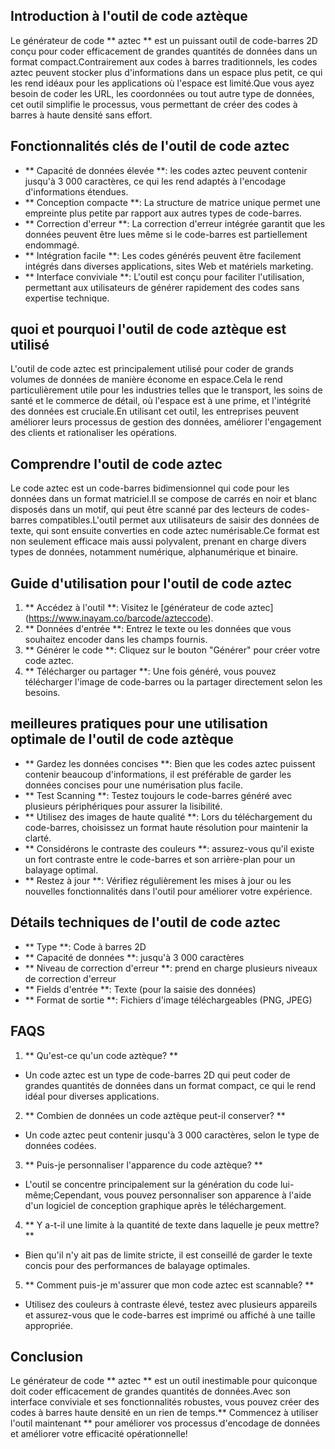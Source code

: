 ## Introduction à l'outil de code aztèque

Le générateur de code ** aztec ** est un puissant outil de code-barres 2D conçu pour coder efficacement de grandes quantités de données dans un format compact.Contrairement aux codes à barres traditionnels, les codes aztec peuvent stocker plus d'informations dans un espace plus petit, ce qui les rend idéaux pour les applications où l'espace est limité.Que vous ayez besoin de coder les URL, les coordonnées ou tout autre type de données, cet outil simplifie le processus, vous permettant de créer des codes à barres à haute densité sans effort.

## Fonctionnalités clés de l'outil de code aztec

- ** Capacité de données élevée **: les codes aztec peuvent contenir jusqu'à 3 000 caractères, ce qui les rend adaptés à l'encodage d'informations étendues.
- ** Conception compacte **: La structure de matrice unique permet une empreinte plus petite par rapport aux autres types de code-barres.
- ** Correction d'erreur **: La correction d'erreur intégrée garantit que les données peuvent être lues même si le code-barres est partiellement endommagé.
- ** Intégration facile **: Les codes générés peuvent être facilement intégrés dans diverses applications, sites Web et matériels marketing.
- ** Interface conviviale **: L'outil est conçu pour faciliter l'utilisation, permettant aux utilisateurs de générer rapidement des codes sans expertise technique.

## quoi et pourquoi l'outil de code aztèque est utilisé

L'outil de code aztec est principalement utilisé pour coder de grands volumes de données de manière économe en espace.Cela le rend particulièrement utile pour les industries telles que le transport, les soins de santé et le commerce de détail, où l'espace est à une prime, et l'intégrité des données est cruciale.En utilisant cet outil, les entreprises peuvent améliorer leurs processus de gestion des données, améliorer l'engagement des clients et rationaliser les opérations.

## Comprendre l'outil de code aztec

Le code aztec est un code-barres bidimensionnel qui code pour les données dans un format matriciel.Il se compose de carrés en noir et blanc disposés dans un motif, qui peut être scanné par des lecteurs de codes-barres compatibles.L'outil permet aux utilisateurs de saisir des données de texte, qui sont ensuite converties en code aztec numérisable.Ce format est non seulement efficace mais aussi polyvalent, prenant en charge divers types de données, notamment numérique, alphanumérique et binaire.

## Guide d'utilisation pour l'outil de code aztec

1. ** Accédez à l'outil **: Visitez le [générateur de code aztec] (https://www.inayam.co/barcode/azteccode).
2. ** Données d'entrée **: Entrez le texte ou les données que vous souhaitez encoder dans les champs fournis.
3. ** Générer le code **: Cliquez sur le bouton "Générer" pour créer votre code aztec.
4. ** Télécharger ou partager **: Une fois généré, vous pouvez télécharger l'image de code-barres ou la partager directement selon les besoins.

## meilleures pratiques pour une utilisation optimale de l'outil de code aztèque

- ** Gardez les données concises **: Bien que les codes aztec puissent contenir beaucoup d'informations, il est préférable de garder les données concises pour une numérisation plus facile.
- ** Test Scanning **: Testez toujours le code-barres généré avec plusieurs périphériques pour assurer la lisibilité.
- ** Utilisez des images de haute qualité **: Lors du téléchargement du code-barres, choisissez un format haute résolution pour maintenir la clarté.
- ** Considérons le contraste des couleurs **: assurez-vous qu'il existe un fort contraste entre le code-barres et son arrière-plan pour un balayage optimal.
- ** Restez à jour **: Vérifiez régulièrement les mises à jour ou les nouvelles fonctionnalités dans l'outil pour améliorer votre expérience.

## Détails techniques de l'outil de code aztec

- ** Type **: Code à barres 2D
- ** Capacité de données **: jusqu'à 3 000 caractères
- ** Niveau de correction d'erreur **: prend en charge plusieurs niveaux de correction d'erreur
- ** Fields d'entrée **: Texte (pour la saisie des données)
- ** Format de sortie **: Fichiers d'image téléchargeables (PNG, JPEG)

## FAQS

1. ** Qu'est-ce qu'un code aztèque? **
- Un code aztec est un type de code-barres 2D qui peut coder de grandes quantités de données dans un format compact, ce qui le rend idéal pour diverses applications.

2. ** Combien de données un code aztèque peut-il conserver? **
- Un code aztec peut contenir jusqu'à 3 000 caractères, selon le type de données codées.

3. ** Puis-je personnaliser l'apparence du code aztèque? **
- L'outil se concentre principalement sur la génération du code lui-même;Cependant, vous pouvez personnaliser son apparence à l'aide d'un logiciel de conception graphique après le téléchargement.

4. ** Y a-t-il une limite à la quantité de texte dans laquelle je peux mettre?**
- Bien qu'il n'y ait pas de limite stricte, il est conseillé de garder le texte concis pour des performances de balayage optimales.

5. ** Comment puis-je m'assurer que mon code aztec est scannable? **
- Utilisez des couleurs à contraste élevé, testez avec plusieurs appareils et assurez-vous que le code-barres est imprimé ou affiché à une taille appropriée.

## Conclusion

Le générateur de code ** aztec ** est un outil inestimable pour quiconque doit coder efficacement de grandes quantités de données.Avec son interface conviviale et ses fonctionnalités robustes, vous pouvez créer des codes à barres haute densité en un rien de temps.** Commencez à utiliser l'outil maintenant ** pour améliorer vos processus d'encodage de données et améliorer votre efficacité opérationnelle!